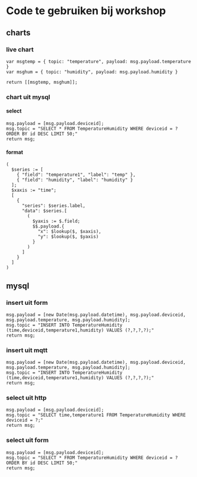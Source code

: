# Code te gebruiken bij workshop

## charts

### live chart

```
var msgtemp = { topic: "temperature", payload: msg.payload.temperature }
var msghum = { topic: "humidity", payload: msg.payload.humidity }

return [[msgtemp, msghum]];
```

### chart uit mysql

#### select
```
msg.payload = [msg.payload.deviceid];
msg.topic = "SELECT * FROM TemperatureHumidity WHERE deviceid = ? ORDER BY id DESC LIMIT 50;"
return msg;
```

#### format
```
(
  $series := [
    { "field": "temperature1", "label": "temp" },
    { "field": "humidity", "label": "humidity" }
  ];
  $xaxis := "time";
  [
    {
      "series": $series.label,
      "data": $series.[
        (
          $yaxis := $.field;
          $$.payload.{
            "x": $lookup($, $xaxis),
            "y": $lookup($, $yaxis)
          }
        )
      ]
    }
  ]
)
```

## mysql

### insert uit form

```
msg.payload = [new Date(msg.payload.datetime), msg.payload.deviceid, msg.payload.temperature, msg.payload.humidity];
msg.topic = "INSERT INTO TemperatureHumidity (time,deviceid,temperature1,humidity) VALUES (?,?,?,?);"
return msg;
```

### insert uit mqtt
```
msg.payload = [new Date(msg.payload.datetime), msg.payload.deviceid, msg.payload.temperature, msg.payload.humidity];
msg.topic = "INSERT INTO TemperatureHumidity (time,deviceid,temperature1,humidity) VALUES (?,?,?,?);"
return msg;
```

### select uit http

```
msg.payload = [msg.payload.deviceid];
msg.topic = "SELECT time,temperature1 FROM TemperatureHumidity WHERE deviceid = ?;"
return msg;
```

### select uit form
```
msg.payload = [msg.payload.deviceid];
msg.topic = "SELECT * FROM TemperatureHumidity WHERE deviceid = ? ORDER BY id DESC LIMIT 50;"
return msg;
```
